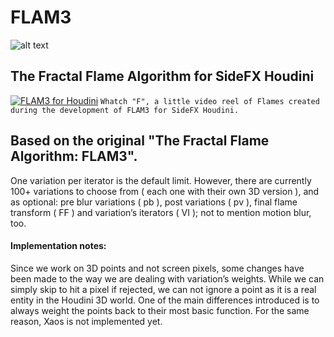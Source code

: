 # FLAM3
![alt text](https://github.com/alexnardini/FLAM3/blob/main/img/F_01_logo.jpg)
## The Fractal Flame Algorithm for SideFX Houdini

[![FLAM3 for Houdini](https://github.com/alexnardini/FLAM3/blob/main/img/F_vimeo_img_preview.jpg)](https://vimeo.com/506501855 "FLAM3 for Houdini - Click to Watch!")
`Whatch "F", a little video reel of Flames created during the development of FLAM3 for SideFX Houdini.`

## Based on the original "The Fractal Flame Algorithm: FLAM3".

One variation per iterator is the default limit. However, there are currently 100+ variations to choose from ( each one with their own 3D version ), and as optional: pre blur variations ( pb ), post variations ( pv ), final flame transform ( FF ) and variation’s iterators ( VI ); not to mention motion blur, too.

#### Implementation notes:
Since we work on 3D points and not screen pixels, some changes have been made to the way we are dealing with variation’s weights. While we can simply skip to hit a pixel if rejected, we can not ignore a point as it is a real entity in the Houdini 3D world. One of the main differences introduced is to always weight the points back to their most basic function. For the same reason, Xaos is not implemented yet.

